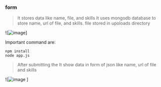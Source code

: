 ### form


>It stores data like name, file, and skills
>It uses mongodb database to store name, url of file, and skills. file stored in upoloads directory



![![image](https://github.com/raj00anand/form/assets/77964578/eed40ff4-ff4f-4a05-b7e3-bceace8db5d9)]


Important command are:
```
npm install
node app.js
```


>After submitting the It show data in form of json like name, url of file and skills


![![image](https://github.com/raj00anand/form/assets/77964578/d5115374-fe7f-4cae-a85f-727ae4e22ad4)
]
